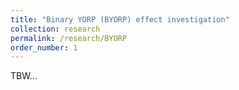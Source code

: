 ```yaml
---
title: "Binary YORP (BYORP) effect investigation"
collection: research
permalink: /research/BYORP
order_number: 1
---
```


TBW...
